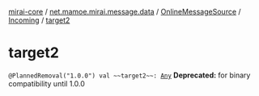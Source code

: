 [mirai-core](../../../index.md) / [net.mamoe.mirai.message.data](../../index.md) / [OnlineMessageSource](../index.md) / [Incoming](index.md) / [target2](./target2.md)

# target2

`@PlannedRemoval("1.0.0") val ~~target2~~: `[`Any`](https://kotlinlang.org/api/latest/jvm/stdlib/kotlin/-any/index.html)
**Deprecated:** for binary compatibility until 1.0.0

